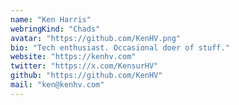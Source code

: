 ```yaml
---
name: "Ken Harris"
webringKind: "Chads"
avatar: "https://github.com/KenHV.png"
bio: "Tech enthusiast. Occasional doer of stuff."
website: "https://kenhv.com"
twitter: "https://x.com/KensurHV"
github: "https://github.com/KenHV"
mail: "ken@kenhv.com"
---
```

